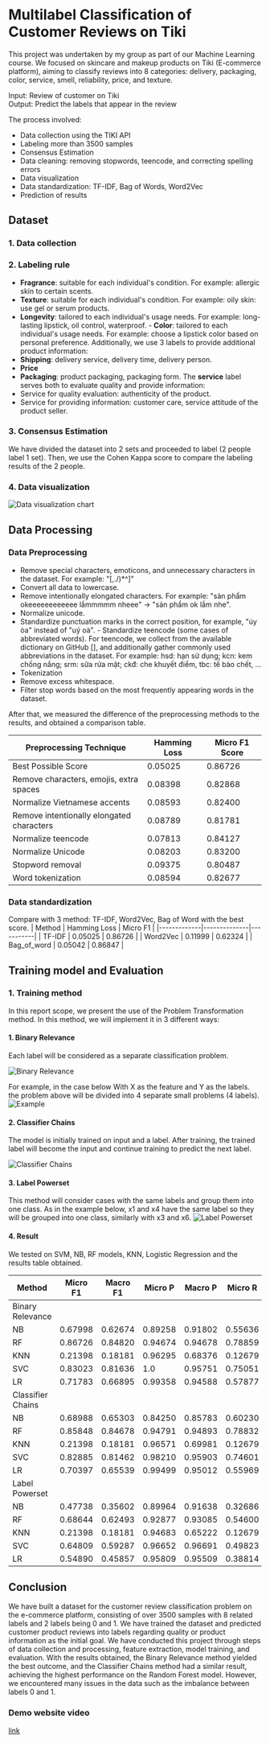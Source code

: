 # Multilabel Classification of Customer Reviews on Tiki

This project was undertaken by my group as part of our Machine Learning course. We focused on skincare and makeup products on Tiki (E-commerce platform), aiming to classify reviews into 8 categories: delivery, packaging, color, service, smell, reliability, price, and texture.

Input: Review of customer on Tiki <br>
Output: Predict the labels that appear in the review

The process involved:

-   Data collection using the TIKI API
-   Labeling more than 3500 samples
-   Consensus Estimation
-   Data cleaning: removing stopwords, teencode, and correcting spelling errors
-   Data visualization
-   Data standardization: TF-IDF, Bag of Words, Word2Vec
-   Prediction of results

## Dataset

### 1. Data collection

### 2. Labeling rule

-   <b>Fragrance</b>: suitable for each individual's condition. For example: allergic skin to certain scents.
-   <b>Texture</b>: suitable for each individual's condition. For example: oily skin: use gel or serum products.
-   <b>Longevity</b>: tailored to each individual's usage needs.
    For example: long-lasting lipstick, oil control, waterproof. - <b>Color</b>: tailored to each individual's usage needs.
    For example: choose a lipstick color based on personal preference.
    Additionally, we use 3 labels to provide additional product information:
-   <b>Shipping</b>: delivery service, delivery time, delivery person.
-   <b>Price</b>
-   <b>Packaging</b>: product packaging, packaging form.
    The <b>service</b> label serves both to evaluate quality and provide information:
-   Service for quality evaluation: authenticity of the product.
-   Service for providing information: customer care, service attitude of the product seller.

### 3. Consensus Estimation

We have divided the dataset into 2 sets and proceeded to label (2 people label 1 set). Then, we use the Cohen Kappa score to compare the labeling results of the 2 people.

### 4. Data visualization

![Data visualization chart](images/datavs.png)

## Data Processing

### Data Preprocessing

-   Remove special characters, emoticons, and unnecessary characters in the dataset. For example: "[,./)*^]"
-   Convert all data to lowercase.
-   Remove intentionally elongated characters. For example: "sản phẩm okeeeeeeeeeeee lắmmmmm nheee" -> "sản phẩm ok lắm nhe".
-   Normalize unicode.
-   Standardize punctuation marks in the correct position, for example, "úy òa" instead of "uý oà". - Standardize teencode (some cases of abbreviated words). For teencode, we collect from the available dictionary on GitHub [], and additionally gather commonly used abbreviations in the dataset. For example: hsd: hạn sử dụng; kcn: kem chống nắng; srm: sữa rửa mặt; ckđ: che khuyết điểm, tbc: tế bào chết, ...
-   Tokenization
-   Remove excess whitespace.
-   Filter stop words based on the most frequently appearing words in the dataset.

After that, we measured the difference of the preprocessing methods to the results, and obtained a comparison table.

| Preprocessing Technique                   | Hamming Loss | Micro F1 Score |
| ----------------------------------------- | ------------ | -------------- |
| Best Possible Score                       | 0.05025      | 0.86726        |
| Remove characters, emojis, extra spaces   | 0.08398      | 0.82868        |
| Normalize Vietnamese accents              | 0.08593      | 0.82400        |
| Remove intentionally elongated characters | 0.08789      | 0.81781        |
| Normalize teencode                        | 0.07813      | 0.84127        |
| Normalize Unicode                         | 0.08203      | 0.83200        |
| Stopword removal                          | 0.09375      | 0.80487        |
| Word tokenization                         | 0.08594      | 0.82677        |

### Data standardization

Compare with 3 method: TF-IDF, Word2Vec, Bag of Word with the best score.
| Method | Hamming Loss | Micro F1 |
|-------------|--------------|-----------|
| TF-IDF | 0.05025 | 0.86726 |
| Word2Vec | 0.11999 | 0.62324 |
| Bag_of_word | 0.05042 | 0.86847 |

## Training model and Evaluation

### 1. Training method

In this report scope, we present the use of the Problem Transformation method. In this method, we will implement it in 3 different ways:

#### 1. Binary Relevance

Each label will be considered as a separate classification problem.

![Binary Relevance](images/br1.png)

For example, in the case below With X as the feature and Y as the labels. the problem above will be divided into 4 separate small problems (4 labels).
![Example](images/br2.png)

#### 2. Classifier Chains

The model is initially trained on input and a label. After training, the trained label will become the input and continue training to predict the next label.

![Classifier Chains](images/br3.png)

#### 3. Label Powerset

This method will consider cases with the same labels and group them into one class. As in the example below, x1 and x4 have the same label so they will be grouped into one class, similarly with x3 and x6.
![Label Powerset](images/br4.png)

#### 4. Result

We tested on SVM, NB, RF models, KNN, Logistic Regression and the results table obtained.

| Method               | Micro F1 | Macro F1 | Micro P | Macro P | Micro R | Macro R |
|----------------------|----------|----------|---------|---------|---------|---------|
| Binary Relevance     |          |          |         |         |         |         |
| NB                   | 0.67998  | 0.62674  | 0.89258 | 0.91802 | 0.55636 | 0.51201 |
| RF                   | 0.86726  | 0.84820  | 0.94674 | 0.94678 | 0.78859 | 0.77561 |
| KNN                  | 0.21398  | 0.18181  | 0.96295 | 0.68376 | 0.12679 | 0.11036 |
| SVC                  | 0.83023  | 0.81636  | 1.0     | 0.95751 | 0.75051 | 0.73722 |
| LR                   | 0.71783  | 0.66895  | 0.99358 | 0.94588 | 0.57877 | 0.53924 |
| Classifier Chains    |          |          |         |         |         |         |
| NB                   | 0.68988  | 0.65303  | 0.84250 | 0.85783 | 0.60230 | 0.57352 |
| RF                   | 0.85848  | 0.84678  | 0.94791 | 0.94893 | 0.78832 | 0.77955 |
| KNN                  | 0.21398  | 0.18181  | 0.96571 | 0.69981 | 0.12679 | 0.11036 |
| SVC                  | 0.82885  | 0.81462  | 0.98210 | 0.95903 | 0.74601 | 0.73217 |
| LR                   | 0.70397  | 0.65539  | 0.99499 | 0.95012 | 0.55969 | 0.52116 |
| Label Powerset       |          |          |         |         |         |         |
| NB                   | 0.47738  | 0.35602  | 0.89964 | 0.91638 | 0.32686 | 0.26086 |
| RF                   | 0.68644  | 0.62493  | 0.92877 | 0.93085 | 0.54600 | 0.50519 |
| KNN                  | 0.21398  | 0.18181  | 0.94683 | 0.65222 | 0.12679 | 0.11036 |
| SVC                  | 0.64809  | 0.59287  | 0.96652 | 0.96691 | 0.49823 | 0.45651 |
| LR                   | 0.54890  | 0.45857  | 0.95809 | 0.95509 | 0.38814 | 0.33230 |


## Conclusion

We have built a dataset for the customer review classification problem on the e-commerce platform, consisting of over 3500 samples with 8 related labels and 2 labels being 0 and 1. We have trained the dataset and predicted customer product reviews into labels regarding quality or product information as the initial goal. We have conducted this project through steps of data collection and processing, feature extraction, model training, and evaluation. With the results obtained, the Binary Relevance method yielded the best outcome, and the Classifier Chains method had a similar result, achieving the highest performance on the Random Forest model. However, we encountered many issues in the data such as the imbalance between labels 0 and 1.

### Demo website video

[link](https://www.youtube.com/watch?v=6UNt0ybnogc)
